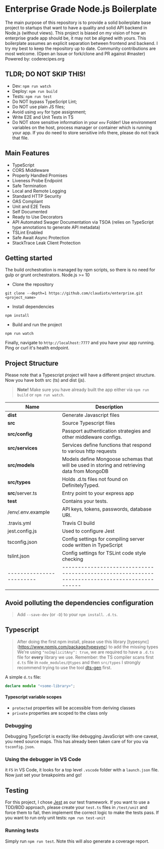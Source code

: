 # Enterprise Grade Node.js Boilerplate
The main purpose of this repository is to provide a solid boilerplate base project to startups that want to have a quality and solid API backend in Node.js (without views).
This project is biased on my vision of how an enterprise grade app should be, it may not be aligned with yours.
This boilerplate assumes an explicit separation between frontend and backend.
I try my best to keep the repository up to date.
Community contributions are most welcome. (Open an Issue or fork/clone and PR against #master)
Powered by: coderecipes.org

## TLDR; DO NOT SKIP THIS!
- Dev: `npm run watch`
- Deploy: `npm run build`
- Tests: `npm run test`
- Do NOT bypass TypeScript Lint;
- Do NOT use plain JS files;
- Avoid using `any` for type assignment;
- Write E2E and Unit Tests in TS
- Do NOT store sensitive information in your `env` Folder! Use environment variables on the host, process manager or container which is running your app. If you do need to store sensitive info there, please do not track that file.

## Main Features
* TypeScript
* CORS Middleware
* Properly Handled Promises
* Liveness Probe Endpoint
* Safe Termination
* Local and Remote Logging
* Standard HTTP Security
* OAS Compliant
* Unit and E2E Tests
* Self Documented
* Ready to Use Decorators
* API Automated Swager Documentation via TSOA (relies on TypeScript type annotations to generate API metadata)
* TSLint Enabled
* Safe Await Async Protection
* StackTrace Leak Client Protection

## Getting started
The build orchestration is managed by npm scripts, so there is no need for gulp or grunt orchestrators.
Node.js >= 10

- Clone the repository
```
git clone --depth=1 https://github.com/claudiotx/enterprise.git <project_name>
```
- Install dependencies
```
npm install
```
- Build and run the project
```
npm run watch
```
Finally, navigate to `http://localhost:7777` and you have your app running. Ping or curl it's health endpoint.

## Project Structure
Please note that a Typescript project will have a different project structure.
Now you have both src (ts) and dist (js).

> **Note!** Make sure you have already built the app either via `npm run build` or `npm run watch`.

| Name | Description |
| ------------------------ | --------------------------------------------------------------------------------------------- |
| **dist**                 | Generate Javascript files  |
| **src**                  | Source Typescript files |
| **src/config**            | Passport authentication strategies and other middleware configs.  |
| **src/services**         | Services define functions that respond to various http requests                            |
| **src/models**           | Models define Mongoose schemas that will be used in storing and retrieving data from MongoDB  |
| **src/types**            | Holds .d.ts files not found on DefinitelyTyped.          |
| **src**/server.ts        | Entry point to your express app                                                               |
| **test**                 | Contains your tests.  |
| /env/.env.example        | API keys, tokens, passwords, database URI.  |
| .travis.yml              | Travis CI build                                                             |
| jest.config.js           | Used to configure Jest                                                                        |
| tsconfig.json            | Config settings for compiling server code written in TypeScript                               |
| tslint.json              | Config settings for TSLint code style checking                                                |
| ------------------------ | --------------------------------------------------------------------------------------------- |

## Avoid polluting the dependencies configuration
> Add `--save-dev` (or `-D`) to your `npm install`. `.d.ts`.

## Typescript
> After doing the first npm install, please use this library [typesync] (https://www.npmjs.com/package/typesync) to add the missing types
> We're using `"noImplicitAny": true`, we are required to have a `.d.ts` file for **every** library we use.
> Remember: the TS compiler scans first `d.ts` file in `node_modules/@types` and then `src/types`
I strongly recommend trying to use the tool [dts-gen](https://github.com/Microsoft/dts-gen) first.

A simple `d.ts` file:
```ts
declare module "<some-library>";
```

#### Typescript variable scopes
- `protected` properties will be accessible from deriving classes
- `private` properties are scoped to the class only

### Debugging
Debugging TypeScript is exactly like debugging JavaScript with one caveat, you need source maps.
This has already been taken care of for you via `tsconfig.json`.

### Using the debugger in VS Code
it `F5` in VS Code, it looks for a top level `.vscode` folder with a `launch.json` file.
Now just set your breakpoints and go!

## Testing
For this project, I chose [Jest](https://facebook.github.io/jest/) as our test framework.
If you want to use a TDD/BDD approach, please create your `test.ts` files in `/test/unit` and force them to fail, then implement the correct logic to make the tests pass.
If you want to run only unit tests: `npm run test-unit`

### Running tests
Simply run `npm run test`.
Note this will also generate a coverage report.